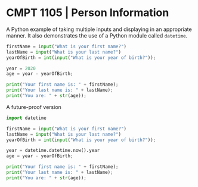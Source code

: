 # CMPT 1105 | Person Information

A Python example of taking multiple inputs and displaying in an appropriate manner. It also demonstrates the use of a Python module called `datetime`.

```python
firstName = input("What is your first name?")
lastName = input("What is your last name?")
yearOfBirth = int(input("What is your year of birth?"));

year = 2020
age = year - yearOfBirth;

print("Your first name is: " + firstName);
print("Your last name is: " + lastName);
print("You are: " + str(age));
```

A future-proof version
```python
import datetime

firstName = input("What is your first name?")
lastName = input("What is your last name?")
yearOfBirth = int(input("What is your year of birth?"));

year = datetime.datetime.now().year
age = year - yearOfBirth;

print("Your first name is: " + firstName);
print("Your last name is: " + lastName);
print("You are: " + str(age));
```
